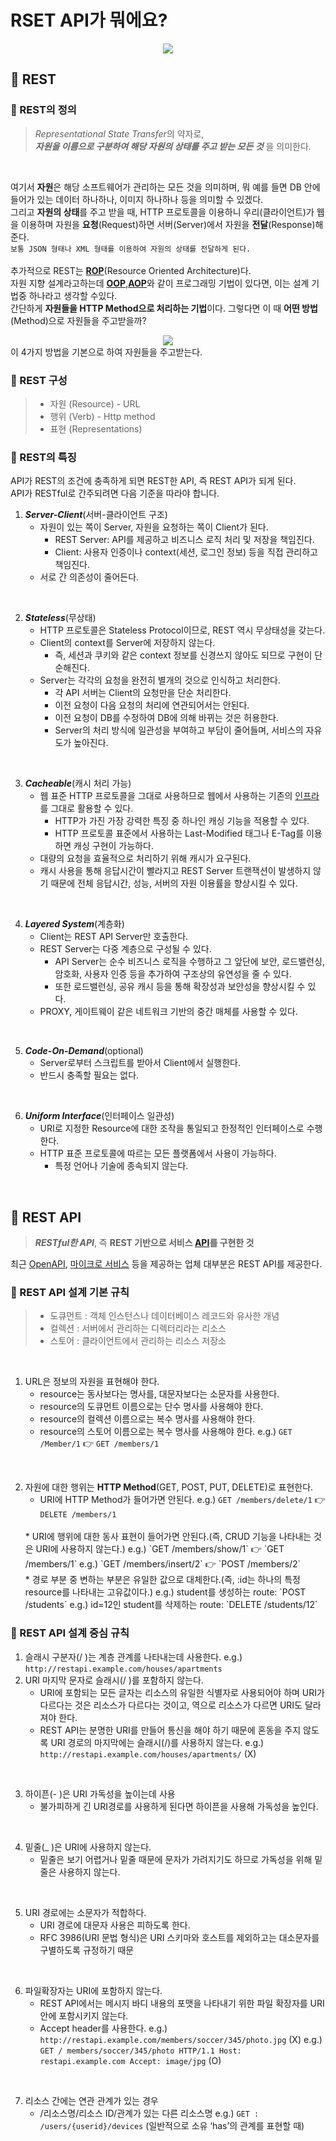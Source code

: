 # RSET API가 뭐에요?
<div align="center">
    <img src="rest.png">
</div>

## 🌈 REST
### 📍 REST의 정의
> *Representational State Transfer*의 약자로,<br>
***자원을 이름으로 구분하여 해당 자원의 상태를 주고 받는 모든 것*** 을 의미한다.

<br>

여기서 **자원**은 해당 소프트웨어가 관리하는 모든 것을 의미하며, 뭐 예를 들면 DB 안에 들어가 있는 데이터 하나하나, 이미지 하나하나 등을 의미할 수 있겠다.<br>
그리고 **자원의 상태**를 주고 받을 때, HTTP 프로토콜을 이용하니 우리(클라이언트)가 웹을 이용하며 자원을 **요청**(Request)하면 서버(Server)에서 자원을 **전달**(Response)해준다.<br>
`보통 JSON 형태나 XML 형태를 이용하여 자원의 상태를 전달하게 된다.`
<br><br>
추가적으로 REST는 [**ROP**]()(Resource Oriented Architecture)다.<br>
자원 지향 설계라고하는데 [**OOP**](),[**AOP**]()와 같이 프로그래밍 기법이 있다면, 이는 설계 기법중 하나라고 생각할 수있다.<br>
간단하게 **자원들을 HTTP Method으로 처리하는 기법**이다. 그렇다면 이 때 **어떤 방법**(Method)으로 자원들을 주고받을까?<br>

<div align="center">
    <img src = "http_method.png">
</div>
이 4가지 방법을 기본으로 하여 자원들을 주고받는다.<br>

### 📍 REST 구성
> * 자원 (Resource) - URL
> * 행위 (Verb) - Http method
> * 표현 (Representations)

### 📍 REST의 특징
API가 REST의 조건에 충족하게 되면 REST한 API, 즉 REST API가 되게 된다.<br>
API가 RESTful로 간주되려면 다음 기준을 따라야 합니다.<br>

1. ***Server-Client***(서버-클라이언트 구조)
    * 자원이 있는 쪽이 Server, 자원을 요청하는 쪽이 Client가 된다.
        * REST Server: API를 제공하고 비즈니스 로직 처리 및 저장을 책임진다.
        * Client: 사용자 인증이나 context(세션, 로그인 정보) 등을 직접 관리하고 책임진다.
    * 서로 간 의존성이 줄어든다.
<br>

2. ***Stateless***(무상태)
    * HTTP 프로토콜은 Stateless Protocol이므로, REST 역시 무상태성을 갖는다.
    * Client의 context를 Server에 저장하지 않는다.
        * 즉, 세션과 쿠키와 같은 context 정보를 신경쓰지 않아도 되므로 구현이 단순해진다.
    * Server는 각각의 요청을 완전히 별개의 것으로 인식하고 처리한다.
        * 각 API 서버는 Client의 요청만을 단순 처리한다.
        * 이전 요청이 다음 요청의 처리에 연관되어서는 안된다.
        * 이전 요청이 DB를 수정하여 DB에 의해 바뀌는 것은 허용한다.
        * Server의 처리 방식에 일관성을 부여하고 부담이 줄어들며, 서비스의 자유도가 높아진다.
<br>

3. ***Cacheable***(캐시 처리 가능)
    * 웹 표준 HTTP 프로토콜을 그대로 사용하므로 웹에서 사용하는 기존의 [인프라](https://github.com/songyouhyun/TIL/blob/master/ETC/ETC.md#%EC%9D%B8%ED%94%84%EB%9D%BC%EB%9E%80infrastructure)를 그대로 활용할 수 있다.
        * HTTP가 가진 가장 강력한 특징 중 하나인 캐싱 기능을 적용할 수 있다.
        * HTTP 프로토콜 표준에서 사용하는 Last-Modified 태그나 E-Tag를 이용하면 캐싱 구현이 가능하다.
    * 대량의 요청을 효율적으로 처리하기 위해 캐시가 요구된다.
    * 캐시 사용을 통해 응답시간이 빨라지고 REST Server 트랜잭션이 발생하지 않기 때문에 전체 응답시간, 성능, 서버의 자원 이용률을 향상시킬 수 있다.
<br>

4. ***Layered System***(계층화)
    * Client는 REST API Server만 호출한다.
    * REST Server는 다중 계층으로 구성될 수 있다.
        * API Server는 순수 비즈니스 로직을 수행하고 그 앞단에 보안, 로드밸런싱, 암호화, 사용자 인증 등을 추가하여 구조상의 유연성을 줄 수 있다.
        * 또한 로드밸런싱, 공유 캐시 등을 통해 확장성과 보안성을 향상시킬 수 있다.
    * PROXY, 게이트웨이 같은 네트워크 기반의 중간 매체를 사용할 수 있다.
<br>

5. ***Code-On-Demand***(optional)
    * Server로부터 스크립트를 받아서 Client에서 실행한다.
    * 반드시 충족할 필요는 없다.
<br>

6. ***Uniform Interface***(인터페이스 일관성)
    * URI로 지정한 Resource에 대한 조작을 통일되고 한정적인 인터페이스로 수행한다.
    * HTTP 표준 프로토콜에 따르는 모든 플랫폼에서 사용이 가능하다.
        * 특정 언어나 기술에 종속되지 않는다.
<br>


## 🌈 REST API
> ***RESTful한 API***, 즉 **REST 기반으로 서비스 [API](https://github.com/songyouhyun/TIL/blob/master/ETC/ETC.md#apiapplication-programming-interface%EB%9E%80)를 구현한 것**

최근 [OpenAPI](https://github.com/songyouhyun/TIL/blob/master/ETC/ETC.md#OpenAPI란), [마이크로 서비스](https://github.com/songyouhyun/TIL/blob/master/ETC/ETC.md#마이크로서비스란) 등을 제공하는 업체 대부분은 REST API를 제공한다.

### 📍 REST API 설계 기본 규칙
> * 도큐먼트 : 객체 인스턴스나 데이터베이스 레코드와 유사한 개념
> * 컬렉션 : 서버에서 관리하는 디렉터리라는 리소스
> * 스토어 : 클라이언트에서 관리하는 리소스 저장소

<br>

1. URL은 정보의 자원을 표현해야 한다.
    * resource는 동사보다는 명사를, 대문자보다는 소문자를 사용한다.
    * resource의 도큐먼트 이름으로는 단수 명사를 사용해야 한다.
    * resource의 컬렉션 이름으로는 복수 명사를 사용해야 한다.
    * resource의 스토어 이름으로는 복수 명사를 사용해야 한다.
    e.g.) `GET /Member/1` 👉 `GET /members/1`
<br>

2. 자원에 대한 행위는 **HTTP Method**(GET, POST, PUT, DELETE)로 표현한다.
    * URI에 HTTP Method가 들어가면 안된다.
    e.g.) `GET /members/delete/1` 👉 `DELETE /members/1`
    <br>
    * URI에 행위에 대한 동사 표현이 들어가면 안된다.(즉, CRUD 기능을 나타내는 것은 URI에 사용하지 않는다.)
    e.g.) `GET /members/show/1` 👉 `GET /members/1`
    e.g.) `GET /members/insert/2` 👉 `POST /members/2`
    <br>
    * 경로 부분 중 변하는 부분은 유일한 값으로 대체한다.(즉, :id는 하나의 특정 resource를 나타내는 고유값이다.)
    e.g.) student를 생성하는 route: `POST /students`
    e.g.) id=12인 student를 삭제하는 route: `DELETE /students/12`
    <br>

### 📍 REST API 설계 중심 규칙
1. 슬래시 구분자(/ )는 계층 관계를 나타내는데 사용한다.
    e.g.) `http://restapi.example.com/houses/apartments`
2. URI 마지막 문자로 슬래시(/ )를 포함하지 않는다.
    * URI에 포함되는 모든 글자는 리소스의 유일한 식별자로 사용되어야 하며 URI가 다르다는 것은 리소스가 다르다는 것이고, 역으로 리소스가 다르면 URI도 달라져야 한다.
    * REST API는 분명한 URI를 만들어 통신을 해야 하기 때문에 혼동을 주지 않도록 URI 경로의 마지막에는 슬래시(/)를 사용하지 않는다.
    e.g.) `http://restapi.example.com/houses/apartments/` (X)
<br>

3. 하이픈(- )은 URI 가독성을 높이는데 사용
    * 불가피하게 긴 URI경로를 사용하게 된다면 하이픈을 사용해 가독성을 높인다.
<br>

4. 밑줄(_ )은 URI에 사용하지 않는다.
    * 밑줄은 보기 어렵거나 밑줄 때문에 문자가 가려지기도 하므로 가독성을 위해 밑줄은 사용하지 않는다.
<br>

5. URI 경로에는 소문자가 적합하다.
    * URI 경로에 대문자 사용은 피하도록 한다.
    * RFC 3986(URI 문법 형식)은 URI 스키마와 호스트를 제외하고는 대소문자를 구별하도록 규정하기 때문
<br>

6. 파일확장자는 URI에 포함하지 않는다.
    * REST API에서는 메시지 바디 내용의 포맷을 나타내기 위한 파일 확장자를 URI 안에 포함시키지 않는다.
    * Accept header를 사용한다.
    e.g.) `http://restapi.example.com/members/soccer/345/photo.jpg` (X)
    e.g.) `GET / members/soccer/345/photo HTTP/1.1 Host: restapi.example.com Accept: image/jpg` (O)
<br>

7. 리소스 간에는 연관 관계가 있는 경우
    * /리소스명/리소스 ID/관계가 있는 다른 리소스명
    e.g.) `GET : /users/{userid}/devices` (일반적으로 소유 ‘has’의 관계를 표현할 때)
<br>